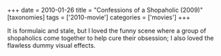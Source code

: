 +++
date = 2010-01-26
title = "Confessions of a Shopaholic (2009)"
[taxonomies]
tags = ['2010-movie']
categories = ['movies']
+++

It is formulaic and stale, but I loved the funny scene where a group of
shopaholics come together to help cure their obsession; I also loved the
flawless dummy visual effects.
